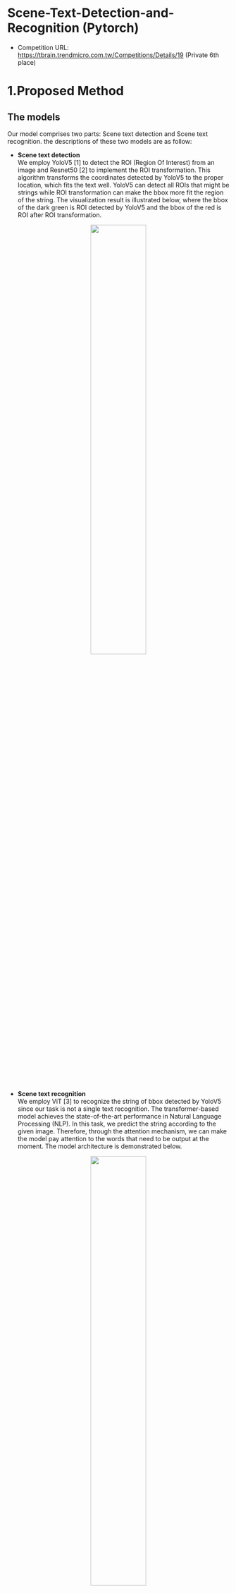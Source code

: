 # Scene-Text-Detection-and-Recognition (Pytorch)
- Competition URL: https://tbrain.trendmicro.com.tw/Competitions/Details/19 (Private 6th place)

# 1.Proposed Method
## The models
Our model comprises two parts: Scene text detection and Scene text recognition. the descriptions of these two models are as follow:

- **Scene text detection** \
We employ YoloV5 [1] to detect the ROI (Region Of Interest) from an image and Resnet50 [2] to implement the ROI transformation. This algorithm transforms the coordinates detected by YoloV5 to the proper location, which fits the text well. YoloV5 can detect all ROIs that might be strings while ROI transformation can make the bbox more fit the region of the string. The visualization result is illustrated below, where the bbox of the dark green is ROI detected by YoloV5 and the bbox of the red is ROI after ROI transformation.
<p align="center">
<img src="https://github.com/come880412/Scene-Text-Detection-and-Recognition/blob/main/images/ROI_transformation_visualization.png" width=50% height=50%>
</p>

- **Scene text recognition** \
We employ ViT [3] to recognize the string of bbox detected by YoloV5 since our task is not a single text recognition. The transformer-based model achieves the state-of-the-art performance in Natural Language Processing (NLP). In this task, we predict the string according to the given image. Therefore, through the attention mechanism, we can make the model pay attention to the words that need to be output at the moment. The model architecture is demonstrated below.
<p align="center">
<img src="https://github.com/come880412/Scene-Text-Detection-and-Recognition/blob/main/images/ViT.jpg" width=50% height=50%>
</p>

The whole training process is shown in the figure below.
<p align="center">
<img src="https://github.com/come880412/Scene-Text-Detection-and-Recognition/blob/main/images/Training_procedure.jpg" width=20% height=20%>
</p>

## Data augmentation
- Random Scale Resize
We found that the sizes of the images in the training data are different. Therefore, if we resize the small image to the large, the features will almost be lost. We apply the random scale resize algorithm to obtain the low-resolution image from the high-resolution image. The visualization results are demonstrated as follows.

| Original image | 72x72 --> 224x224 | 96x96 --> 224x224 | 121x121 --> 224x224 | 146x146 --> 224x224 | 196x196 --> 224x224 |
|:----------:|:----------:|:----------:|:----------:|:----------:|:----------:|
|<img src="https://github.com/come880412/Scene-Text-Detection-and-Recognition/blob/main/images/data_augmentation/Original.png" width=50% height=50%>|<img src="https://github.com/come880412/Scene-Text-Detection-and-Recognition/blob/main/images/data_augmentation/72_72.png" width=50% height=50%>|<img src="https://github.com/come880412/Scene-Text-Detection-and-Recognition/blob/main/images/data_augmentation/96_96.png" width=50% height=50%>|<img src="https://github.com/come880412/Scene-Text-Detection-and-Recognition/blob/main/images/data_augmentation/121_121.png" width=50% height=50%>|<img src="https://github.com/come880412/Scene-Text-Detection-and-Recognition/blob/main/images/data_augmentation/146_146.png" width=50% height=50%>|<img src="https://github.com/come880412/Scene-Text-Detection-and-Recognition/blob/main/images/data_augmentation/196_196.png" width=50% height=50%>|



# References
[1] https://github.com/ultralytics/yolov5 \
[2] https://github.com/pytorch/vision/blob/main/torchvision/models/resnet.py \
[3] https://github.com/roatienza/deep-text-recognition-benchmark \
